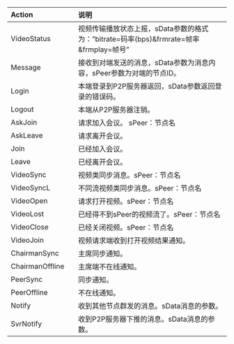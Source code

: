 | Action |  | 说明 |
| :--- | :--- | :--- |
| VideoStatus |  | 视频传输播放状态上报，sData参数的格式为：”bitrate=码率\(bps\)&frmrate=帧率&frmplay=帧号” |
| Message |  | 接收到对端发送的消息，sData参数为消息内容，sPeer参数为对端的节点ID。 |
| Login |  | 本端登录到P2P服务器返回，sData参数返回登录的错误码。 |
| Logout |  | 本端从P2P服务器注销。 |
| AskJoin |  | 请求加入会议。 sPeer：节点名 |
| AskLeave |  | 请求离开会议。 |
| Join |  | 已经加入会议。 |
| Leave |  | 已经离开会议。 |
| VideoSync |  | 视频类同步消息。sPeer：节点名 |
| VideoSyncL |  | 不同流视频类同步消息。sPeer：节点名 |
| VideoOpen |  | 请求打开视频。sPeer：节点名 |
| VideoLost |  | 已经得不到sPeer的视频流了。sPeer：节点名 |
| VideoClose |  | 已经关闭视频。sPeer：节点名 |
| VideoJoin |  | 视频请求端收到打开视频结果通知。 |
| ChairmanSync |  | 主席同步通知。 |
| ChairmanOffline |  | 主席端不在线通知。 |
| PeerSync |  | 同步通知。 |
| PeerOffline |  | 不在线通知。 |
| Notify |  | 收到其他节点群发的消息。sData消息的参数。 |
| SvrNotify |  | 收到P2P服务器下推的消息。sData消息的参数。 |



